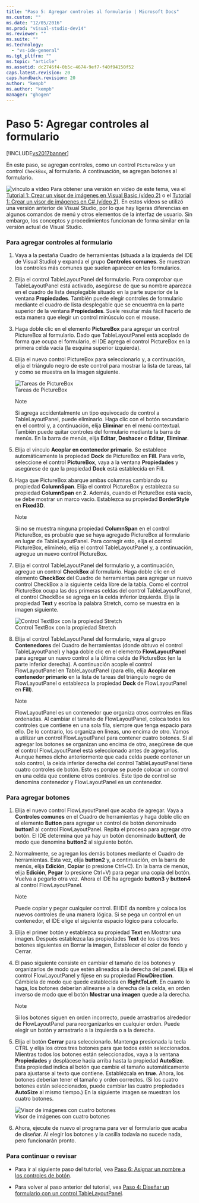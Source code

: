 ```yaml
---
title: "Paso 5: Agregar controles al formulario | Microsoft Docs"
ms.custom: ""
ms.date: "12/05/2016"
ms.prod: "visual-studio-dev14"
ms.reviewer: ""
ms.suite: ""
ms.technology: 
  - "vs-ide-general"
ms.tgt_pltfrm: ""
ms.topic: "article"
ms.assetid: dc2746f4-0b5c-4674-9ef7-f40f94150f52
caps.latest.revision: 20
caps.handback.revision: 20
author: "kempb"
ms.author: "kempb"
manager: "ghogen"
---
```

# Paso 5: Agregar controles al formulario
[!INCLUDE[vs2017banner](../code-quality/includes/vs2017banner.md)]

En este paso, se agregan controles, como un control `PictureBox` y un control `CheckBox`, al formulario.  A continuación, se agregan botones al formulario.  
  
 ![vínculo a vídeo](../data-tools/media/playvideo.png "PlayVideo") Para obtener una versión en vídeo de este tema, vea el [Tutorial 1: Crear un visor de imágenes en Visual Basic \(vídeo 2\)](http://go.microsoft.com/fwlink/?LinkId=205211) o el [Tutorial 1: Crear un visor de imágenes en C\# \(vídeo 2\)](http://go.microsoft.com/fwlink/?LinkId=205200).  En estos vídeos se utilizó una versión anterior de Visual Studio, por lo que hay ligeras diferencias en algunos comandos de menú y otros elementos de la interfaz de usuario.  Sin embargo, los conceptos y procedimientos funcionan de forma similar en la versión actual de Visual Studio.  
  
### Para agregar controles al formulario  
  
1.  Vaya a la pestaña Cuadro de herramientas \(situada a la izquierda del IDE de Visual Studio\) y expanda el grupo **Controles comunes**.  Se muestran los controles más comunes que suelen aparecer en los formularios.  
  
2.  Elija el control TableLayoutPanel del formulario.  Para comprobar que TableLayoutPanel está activado, asegúrese de que su nombre aparezca en el cuadro de lista desplegable situado en la parte superior de la ventana **Propiedades**.  También puede elegir controles de formulario mediante el cuadro de lista desplegable que se encuentra en la parte superior de la ventana **Propiedades**.  Suele resultar más fácil hacerlo de esta manera que elegir un control minúsculo con el mouse.  
  
3.  Haga doble clic en el elemento **PictureBox** para agregar un control PictureBox al formulario.  Dado que TableLayoutPanel está acoplado de forma que ocupa el formulario, el IDE agrega el control PictureBox en la primera celda vacía \(la esquina superior izquierda\).  
  
4.  Elija el nuevo control PictureBox para seleccionarlo y, a continuación, elija el triángulo negro de este control para mostrar la lista de tareas, tal y como se muestra en la imagen siguiente.  
  
     ![Tareas de PictureBox](../ide/media/express_pictureboxtasks.png "Express\_PictureBoxTasks")  
Tareas de PictureBox  
  
    > [!NOTE]
    >  Si agrega accidentalmente un tipo equivocado de control a TableLayoutPanel, puede eliminarlo.  Haga clic con el botón secundario en el control y, a continuación, elija **Eliminar** en el menú contextual.  También puede quitar controles del formulario mediante la barra de menús.  En la barra de menús, elija **Editar**, **Deshacer** o **Editar**, **Eliminar**.  
  
5.  Elija el vínculo **Acoplar en contenedor primario**.  Se establece automáticamente la propiedad **Dock** de PictureBox en **Fill**.  Para verlo, seleccione el control **PictureBox**, vaya a la ventana **Propiedades** y asegúrese de que la propiedad **Dock** está establecida en Fill.  
  
6.  Haga que PictureBox abarque ambas columnas cambiando su propiedad **ColumnSpan**.  Elija el control PictureBox y establezca su propiedad **ColumnSpan** en **2**.  Además, cuando el PictureBox está vacío, se debe mostrar un marco vacío.  Establezca su propiedad **BorderStyle** en **Fixed3D**.  
  
    > [!NOTE]
    >  Si no se muestra ninguna propiedad **ColumnSpan** en el control PictureBox, es probable que se haya agregado PictureBox al formulario en lugar de TableLayoutPanel.  Para corregir esto, elija el control PictureBox, elimínelo, elija el control TableLayoutPanel y, a continuación, agregue un nuevo control PictureBox.  
  
7.  Elija el control TableLayoutPanel del formulario y, a continuación, agregue un control **CheckBox** al formulario.  Haga doble clic en el elemento **CheckBox** del Cuadro de herramientas para agregar un nuevo control CheckBox a la siguiente celda libre de la tabla.  Como el control PictureBox ocupa las dos primeras celdas del control TableLayoutPanel, el control CheckBox se agrega en la celda inferior izquierda.  Elija la propiedad **Text** y escriba la palabra Stretch, como se muestra en la imagen siguiente.  
  
     ![Control TextBox con la propiedad Stretch](../ide/media/express_pictureviewercheckbox.png "Express\_PictureViewerCheckbox")  
Control TextBox con la propiedad Stretch  
  
8.  Elija el control TableLayoutPanel del formulario, vaya al grupo **Contenedores** del Cuadro de herramientas \(donde obtuvo el control TableLayoutPanel\) y haga doble clic en el elemento **FlowLayoutPanel** para agregar un nuevo control a la última celda de PictureBox \(en la parte inferior derecha\).  A continuación acople el control FlowLayoutPanel en TableLayoutPanel \(para ello, elija **Acoplar en contenedor primario** en la lista de tareas del triángulo negro de FlowLayoutPanel o establezca la propiedad **Dock** de FlowLayoutPanel en **Fill**\).  
  
    > [!NOTE]
    >  FlowLayoutPanel es un contenedor que organiza otros controles en filas ordenadas.  Al cambiar el tamaño de FlowLayoutPanel, coloca todos los controles que contiene en una sola fila, siempre que tenga espacio para ello.  De lo contrario, los organiza en líneas, uno encima de otro.  Vamos a utilizar un control FlowLayoutPanel para contener cuatro botones.  Si al agregar los botones se organizan uno encima de otro, asegúrese de que el control FlowLayoutPanel está seleccionado antes de agregarlos.  Aunque hemos dicho anteriormente que cada celda puede contener un solo control, la celda inferior derecha del control TableLayoutPanel tiene cuatro controles de botón.  Esto es porque se puede colocar un control en una celda que contiene otros controles.  Este tipo de control se denomina contenedor y FlowLayoutPanel es un contenedor.  
  
### Para agregar botones  
  
1.  Elija el nuevo control FlowLayoutPanel que acaba de agregar.  Vaya a **Controles comunes** en el Cuadro de herramientas y haga doble clic en el elemento **Button** para agregar un control de botón denominado **button1** al control FlowLayoutPanel.  Repita el proceso para agregar otro botón.  El IDE determina que ya hay un botón denominado **button1**, de modo que denomina **button2** al siguiente botón.  
  
2.  Normalmente, se agregan los demás botones mediante el Cuadro de herramientas.  Esta vez, elija **button2** y, a continuación, en la barra de menús, elija **Edición**, **Copiar** \(o presione Ctrl\+C\).  En la barra de menús, elija **Edición**, **Pegar** \(o presione Ctrl\+V\) para pegar una copia del botón.  Vuelva a pegarlo otra vez.  Ahora el IDE ha agregado **button3** y **button4** al control FlowLayoutPanel.  
  
    > [!NOTE]
    >  Puede copiar y pegar cualquier control.  El IDE da nombre y coloca los nuevos controles de una manera lógica.  Si se pega un control en un contenedor, el IDE elige el siguiente espacio lógico para colocarlo.  
  
3.  Elija el primer botón y establezca su propiedad **Text** en Mostrar una imagen.  Después establezca las propiedades **Text** de los otros tres botones siguientes en Borrar la imagen, Establecer el color de fondo y Cerrar.  
  
4.  El paso siguiente consiste en cambiar el tamaño de los botones y organizarlos de modo que estén alineados a la derecha del panel.  Elija el control FlowLayoutPanel y fíjese en su propiedad **FlowDirection**.  Cámbiela de modo que quede establecida en **RightToLeft**.  En cuanto lo haga, los botones deberían alinearse a la derecha de la celda, en orden inverso de modo que el botón **Mostrar una imagen** quede a la derecha.  
  
    > [!NOTE]
    >  Si los botones siguen en orden incorrecto, puede arrastrarlos alrededor de FlowLayoutPanel para reorganizarlos en cualquier orden.  Puede elegir un botón y arrastrarlo a la izquierda o a la derecha.  
  
5.  Elija el botón **Cerrar** para seleccionarlo.  Mantenga presionada la tecla CTRL y elija los otros tres botones para que todos estén seleccionados.  Mientras todos los botones están seleccionados, vaya a la ventana **Propiedades** y desplácese hacia arriba hasta la propiedad **AutoSize**.  Esta propiedad indica al botón que cambie el tamaño automáticamente para ajustarse al texto que contiene.  Establézcala en **true**.  Ahora, los botones deberían tener el tamaño y orden correctos. \(Si los cuatro botones están seleccionados, puede cambiar las cuatro propiedades **AutoSize** al mismo tiempo.\) En la siguiente imagen se muestran los cuatro botones.  
  
     ![Visor de imágenes con cuatro botones](../ide/media/express_autosize.png "Express\_AutoSize")  
Visor de imágenes con cuatro botones  
  
6.  Ahora, ejecute de nuevo el programa para ver el formulario que acaba de diseñar.  Al elegir los botones y la casilla todavía no sucede nada, pero funcionarán pronto.  
  
### Para continuar o revisar  
  
-   Para ir al siguiente paso del tutorial, vea [Paso 6: Asignar un nombre a los controles de botón](../ide/step-6-name-your-button-controls.md).  
  
-   Para volver al paso anterior del tutorial, vea [Paso 4: Diseñar un formulario con un control TableLayoutPanel](../ide/step-4-lay-out-your-form-with-a-tablelayoutpanel-control.md).